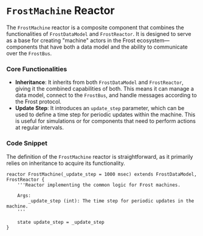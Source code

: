 # `FrostMachine` Reactor

The `FrostMachine` reactor is a composite component that combines the functionalities of `FrostDataModel` and `FrostReactor`. It is designed to serve as a base for creating "machine" actors in the Frost ecosystem—components that have both a data model and the ability to communicate over the `FrostBus`.

### Core Functionalities

- **Inheritance**: It inherits from both `FrostDataModel` and `FrostReactor`, giving it the combined capabilities of both. This means it can manage a data model, connect to the `FrostBus`, and handle messages according to the Frost protocol.
- **Update Step**: It introduces an `update_step` parameter, which can be used to define a time step for periodic updates within the machine. This is useful for simulations or for components that need to perform actions at regular intervals.

### Code Snippet

The definition of the `FrostMachine` reactor is straightforward, as it primarily relies on inheritance to acquire its functionality.

```lf-python
reactor FrostMachine(_update_step = 1000 msec) extends FrostDataModel, FrostReactor {
    '''Reactor implementing the common logic for Frost machines.
    
    Args:
        _update_step (int): The time step for periodic updates in the machine.
    '''

    state update_step = _update_step
}
```
